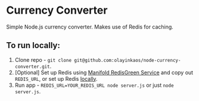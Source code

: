 # Currency Converter
Simple Node.js currency converter. Makes use of Redis for caching.

## To run locally:
1. Clone repo - `git clone git@github.com:olayinkaos/node-currency-converter.git`.
2. [Optional] Set up Redis using [Manifold RedisGreen Service](https://www.manifold.co/services/redisgreen) and copy out `REDIS_URL`, or set up Redis [locally](https://redis.io/download).
3. Run app - `REDIS_URL=YOUR_REDIS_URL node server.js` or just `node server.js`.
